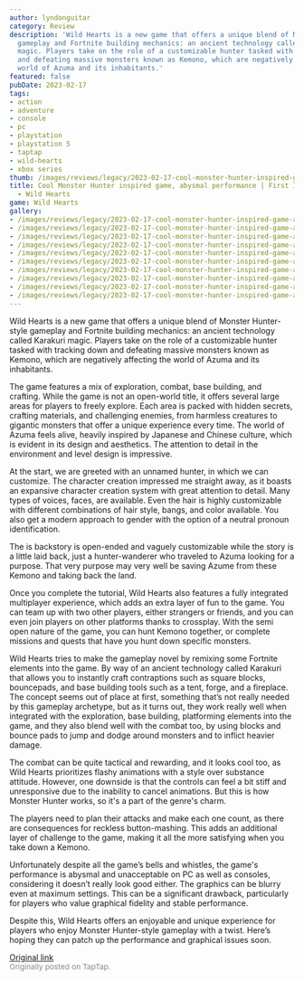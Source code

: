 ```yaml
---
author: lyndonguitar
category: Review
description: 'Wild Hearts is a new game that offers a unique blend of Monster Hunter-style
  gameplay and Fortnite building mechanics: an ancient technology called Karakuri
  magic. Players take on the role of a customizable hunter tasked with tracking down
  and defeating massive monsters known as Kemono, which are negatively affecting the
  world of Azuma and its inhabitants.'
featured: false
pubDate: 2023-02-17
tags:
- action
- adventure
- console
- pc
- playstation
- playstation 5
- taptap
- wild-hearts
- xbox series
thumb: /images/reviews/legacy/2023-02-17-cool-monster-hunter-inspired-game-abysmal-performance--first-impressions---wild-hearts-0.avif
title: Cool Monster Hunter inspired game, abysmal performance | First Impressions
  - Wild Hearts
game: Wild Hearts
gallery:
- /images/reviews/legacy/2023-02-17-cool-monster-hunter-inspired-game-abysmal-performance--first-impressions---wild-hearts-0.avif
- /images/reviews/legacy/2023-02-17-cool-monster-hunter-inspired-game-abysmal-performance--first-impressions---wild-hearts-1.avif
- /images/reviews/legacy/2023-02-17-cool-monster-hunter-inspired-game-abysmal-performance--first-impressions---wild-hearts-2.avif
- /images/reviews/legacy/2023-02-17-cool-monster-hunter-inspired-game-abysmal-performance--first-impressions---wild-hearts-3.avif
- /images/reviews/legacy/2023-02-17-cool-monster-hunter-inspired-game-abysmal-performance--first-impressions---wild-hearts-4.avif
- /images/reviews/legacy/2023-02-17-cool-monster-hunter-inspired-game-abysmal-performance--first-impressions---wild-hearts-5.avif
- /images/reviews/legacy/2023-02-17-cool-monster-hunter-inspired-game-abysmal-performance--first-impressions---wild-hearts-6.avif
- /images/reviews/legacy/2023-02-17-cool-monster-hunter-inspired-game-abysmal-performance--first-impressions---wild-hearts-7.avif
- /images/reviews/legacy/2023-02-17-cool-monster-hunter-inspired-game-abysmal-performance--first-impressions---wild-hearts-8.avif
- /images/reviews/legacy/2023-02-17-cool-monster-hunter-inspired-game-abysmal-performance--first-impressions---wild-hearts-9.avif
---
```

Wild Hearts is a new game that offers a unique blend of Monster Hunter-style gameplay and Fortnite building mechanics: an ancient technology called Karakuri magic. Players take on the role of a customizable hunter tasked with tracking down and defeating massive monsters known as Kemono, which are negatively affecting the world of Azuma and its inhabitants.

The game features a mix of exploration, combat, base building, and crafting. While the game is not an open-world title, it offers several large areas for players to freely explore. Each area is packed with hidden secrets, crafting materials, and challenging enemies, from harmless creatures to gigantic monsters that offer a unique experience every time. The world of Azuma feels alive,  heavily inspired by Japanese and Chinese culture, which is evident in its design and aesthetics. The attention to detail in the environment and level design is impressive.

At the start, we are greeted with an unnamed hunter, in which we can customize. The character creation impressed me straight away, as it boasts an expansive character creation system with great attention to detail. Many types of voices, faces, are available. Even the hair is highly customizable with different combinations of hair style, bangs, and color available. You also get a modern approach to gender with the option of a neutral pronoun identification.

The is backstory is open-ended and vaguely customizable while the story is a little laid back, just a hunter-wanderer who traveled to Azuma looking for a purpose. That very purpose may very well be saving Azume from these Kemono and taking back the land.

Once you complete the tutorial, Wild Hearts also features a fully integrated multiplayer experience, which adds an extra layer of fun to the game.  You can team up with two other players, either strangers or friends, and you can even join players on other platforms thanks to crossplay. With the semi open nature of the game, you can hunt Kemono together, or complete missions and quests that have you hunt down specific monsters.

Wild Hearts tries to make the gameplay novel by remixing some Fortnite elements into the game. By way of an ancient technology called Karakuri that allows you to instantly craft contraptions such as square blocks, bouncepads, and base building tools such as a tent, forge, and a fireplace. The concept seems out of place at first, something that’s not really needed by this gameplay archetype, but as it turns out, they work really well when integrated with the exploration, base building, platforming elements into the game, and they also blend well with the combat too, by using blocks and bounce pads to jump and dodge around monsters and to inflict heavier damage.

The combat can be quite tactical and rewarding, and it looks cool too, as Wild Hearts prioritizes flashy animations with a style over substance attitude. However, one downside is that the controls can feel a bit stiff and unresponsive due to the inability to cancel animations. But this is how Monster Hunter works, so it's a part of the genre's charm.

The players need to plan their attacks and make each one count, as there are consequences for reckless button-mashing. This adds an additional layer of challenge to the game, making it all the more satisfying when you take down a Kemono.

Unfortunately despite all the game’s bells and whistles, the game's performance is abysmal and unacceptable on PC as well as consoles, considering it doesn’t really look good either. The graphics can be blurry even at maximum settings. This can be a significant drawback, particularly for players who value graphical fidelity and stable performance.

Despite this, Wild Hearts offers an enjoyable and unique experience for players who enjoy Monster Hunter-style gameplay with a twist. Here’s hoping they can patch up the performance and graphical issues soon.

[Original link](https://www.taptap.io/post/4560227)<br><span style="font-size: 0.95em; color: #888;">Originally posted on TapTap.</span>